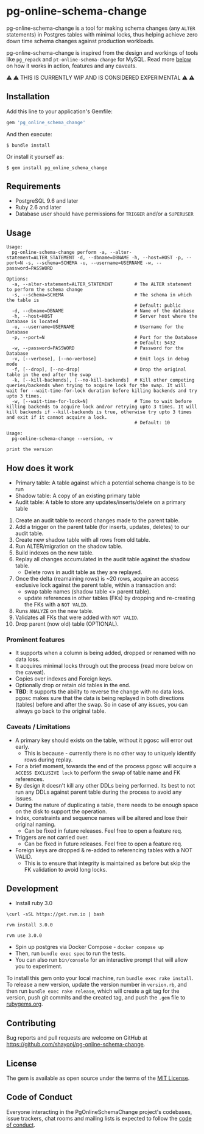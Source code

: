 # pg-online-schema-change

pg-online-schema-change is a tool for making schema changes (any `ALTER` statements) in Postgres tables with minimal locks, thus helping achieve zero down time schema changes against production workloads. 

pg-online-schema-change is inspired from the design and workings of tools like `pg_repack` and `pt-online-schema-change` for MySQL. Read more [below](#how-does-it-work) on how it works in action, features and any caveats.

⚠️ ⚠️ THIS IS CURRENTLY WIP AND IS CONSIDERED EXPERIMENTAL ⚠️ ⚠️ 

## Installation

Add this line to your application's Gemfile:

```ruby
gem 'pg_online_schema_change'
```

And then execute:

    $ bundle install

Or install it yourself as:

    $ gem install pg_online_schema_change

## Requirements
- PostgreSQL 9.6 and later
- Ruby 2.6 and later
- Database user should have permissions for `TRIGGER` and/or a `SUPERUSER`

## Usage

```
Usage:
  pg-online-schema-change perform -a, --alter-statement=ALTER_STATEMENT -d, --dbname=DBNAME -h, --host=HOST -p, --port=N -s, --schema=SCHEMA -u, --username=USERNAME -w, --password=PASSWORD

Options:
  -a, --alter-statement=ALTER_STATEMENT        # The ALTER statement to perform the schema change
  -s, --schema=SCHEMA                          # The schema in which the table is
                                               # Default: public
  -d, --dbname=DBNAME                          # Name of the database
  -h, --host=HOST                              # Server host where the Database is located
  -u, --username=USERNAME                      # Username for the Database
  -p, --port=N                                 # Port for the Database
                                               # Default: 5432
  -w, --password=PASSWORD                      # Password for the Database
  -v, [--verbose], [--no-verbose]              # Emit logs in debug mode
  -f, [--drop], [--no-drop]                    # Drop the original table in the end after the swap
  -k, [--kill-backends], [--no-kill-backends]  # Kill other competing queries/backends when trying to acquire lock for the swap. It will wait for --wait-time-for-lock duration before killing backends and try upto 3 times.
  -w, [--wait-time-for-lock=N]                 # Time to wait before killing backends to acquire lock and/or retrying upto 3 times. It will kill backends if --kill-backends is true, otherwise try upto 3 times and exit if it cannot acquire a lock.
                                               # Default: 10
```

```
Usage:
  pg-online-schema-change --version, -v

print the version
```
## How does it work

- Primary table: A table against which a potential schema change is to be run
- Shadow table: A copy of an existing primary table
- Audit table: A table to store any updates/inserts/delete on a primary table

1. Create an audit table to record changes made to the parent table.
2. Add a trigger on the parent table (for inserts, updates, deletes) to our audit table.
3. Create new shadow table with all rows from old table.
4. Run ALTER/migration on the shadow table.
5. Build indexes on the new table.
6. Replay all changes accumulated in the audit table against the shadow table.
   - Delete rows in audit table as they are replayed.
7. Once the delta (reamaining rows) is ~20 rows, acquire an access exclusive lock against the parent table, within a transaction and:
   - swap table names (shadow table <> parent table).
   - update references in other tables (FKs) by dropping and re-creating the FKs with a `NOT VALID`.
8. Runs `ANALYZE` on the new table.
9. Validates all FKs that were added with `NOT VALID`.
10. Drop parent (now old) table (OPTIONAL).

### Prominent features
- It supports when a column is being added, dropped or renamed with no data loss. 
- It acquires minimal locks through out the process (read more below on the caveat).
- Copies over indexes and Foreign keys.
- Optionally drop or retain old tables in the end.
- **TBD**: It supports the ability to reverse the change with no data loss. pgosc makes sure that the data is being replayed in both directions (tables) before and after the swap. So in case of any issues, you can always go back to the original table.

### Caveats / Limitations
- A primary key should exists on the table, without it pgosc will error out early.
  - This is because - currently there is no other way to uniquely identify rows during replay.
- For a brief moment, towards the end of the process pgosc will acquire a `ACCESS EXCLUSIVE lock` to perform the swap of table name and FK references.
- By design it doesn't kill any other DDLs being performed. Its best to not run any DDLs against parent table during the process to avoid any issues.
- During the nature of duplicating a table, there needs to be enough space on the disk to support the operation.
- Index, constraints and sequence names will be altered and lose their original naming.
  - Can be fixed in future releases. Feel free to open a feature req.
- Triggers are not carried over. 
  - Can be fixed in future releases. Feel free to open a feature req.
- Foreign keys are dropped & re-added to referencing tables with a NOT VALID.
  - This is to ensure that integrity is maintained as before but skip the FK validation to avoid long locks.
## Development

- Install ruby 3.0
```
\curl -sSL https://get.rvm.io | bash

rvm install 3.0.0

rvm use 3.0.0
```
- Spin up postgres via Docker Compose - `docker compose up`
- Then, run `bundle exec spec` to run the tests. 
- You can also run `bin/console` for an interactive prompt that will allow you to experiment.

To install this gem onto your local machine, run `bundle exec rake install`. To release a new version, update the version number in `version.rb`, and then run `bundle exec rake release`, which will create a git tag for the version, push git commits and the created tag, and push the `.gem` file to [rubygems.org](https://rubygems.org).

## Contributing

Bug reports and pull requests are welcome on GitHub at https://github.com/shayonj/pg-online-schema-change. 

## License

The gem is available as open source under the terms of the [MIT License](https://opensource.org/licenses/MIT).

## Code of Conduct

Everyone interacting in the PgOnlineSchemaChange project's codebases, issue trackers, chat rooms and mailing lists is expected to follow the [code of conduct](https://github.com/shayonj/pg-online-schema-change/blob/main/CODE_OF_CONDUCT.md).
